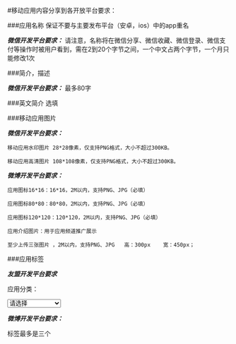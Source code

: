 #移动应用内容分享到各开放平台要求：

###应用名称
保证不要与主要发布平台（安卓，ios）中的app重名

***微信开发平台要求：***
请注意，名称将在微信分享、微信收藏、微信登录、微信支付等操作时被用户看到，需在2到20个字节之间，一个中文占两个字节，一个月只能修改1次

###简介，描述

***微信开发平台要求：***
最多80字

###英文简介
选填

###移动应用图片

***微信开发平台要求：***

    移动应用水印图片 28*28像素，仅支持PNG格式，大小不超过300KB。

    移动应用高清图片 108*108像素，仅支持PNG格式，大小不超过300KB。

***微博开发平台要求：***

    应用图标16*16：16*16，2M以内，支持PNG、JPG（必填）

    应用图标80*80：80*80，2M以内，支持PNG、JPG（必填）
    
    应用图标120*120：120*120，2M以内，支持PNG、JPG（必填）

    应用介绍图片：用于应用频道推广展示

    至少上传三张图片 ，2M以内，支持PNG、JPG   高：300px    宽：450px；
    

###应用标签

***友盟开发平台要求***

应用分类：

 <select id="android_app_category" name="app[category]" class='b_apps_in required' mod="normal">
                  <option value="">请选择</option>
                  <option value="日常信息">日常信息</option>
<option value="社交沟通">社交沟通</option>
<option value="休闲娱乐">休闲娱乐</option>
<option value="阅读资讯">阅读资讯</option>
<option value="图像音乐视频">图像音乐视频</option>
<option value="生活助手">生活助手</option>
<option value="系统工具主题">系统工具主题</option>
<option value="通话通信">通话通信</option>
<option value="电子商务">电子商务</option>
<option value="金融理财">金融理财</option>
<option value="教育学习">教育学习</option>
<option value="旅游出行">旅游出行</option>
<option value="其他">其他</option>
                  <optgroup label="---------游戏---------">
                    <option value="动作格斗">动作格斗</option>
<option value="益智游戏">益智游戏</option>
<option value="棋牌卡片">棋牌卡片</option>
<option value="休闲趣味">休闲趣味</option>
<option value="飞行/射击">飞行/射击</option>
<option value="角色扮演/策略">角色扮演/策略</option>
<option value="体育竞技">体育竞技</option>
<option value="网络游戏">网络游戏</option>
                  </optgroup>
                </select>


***微博开发平台要求：***

标签最多是三个